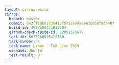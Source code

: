 ```yaml
---
layout: cirrus-build
cirrus:
  branch: master
  commit: 843ff18b8173b413f571abe9ae941bdb8f53b407
  build-id: 4677580433915904
  github-check-suite-id: 22091576679
  task-id: 6675166898421760
  task-number: 4
  task-name: Linux - TeX Live 2019
  os-name: Ubuntu
  test-result: 0
---
```

